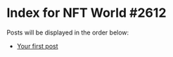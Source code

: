 # Index for NFT World #2612
Posts will be displayed in the order below:

- [Your first post](./001-first.md)


